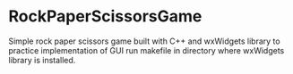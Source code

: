 # RockPaperScissorsGame
Simple rock paper scissors game built with C++ and wxWidgets library to practice implementation of GUI 
run makefile in directory where wxWidgets library is installed. 
